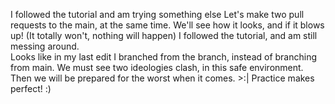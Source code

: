 

I followed the tutorial and am trying something else
Let's make two pull requests to the main, at the same time.
We'll see how it looks, and if it blows up! (It totally won't, nothing will happen)
I followed the tutorial, and am still messing around.  
Looks like in my last edit I branched from the branch, instead of branching from main.
We must see two ideologies clash, in this safe environment.
Then we will be prepared for the worst when it comes. >:|
Practice makes perfect! :)
